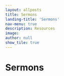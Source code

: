```yaml
---
layout: allposts
title: Sermons
landing-title: 'Sermons'
nav-menu: true
description: Resources
image: 
author: null
show_tile: true
---
```


<h1>Sermons</h1>
